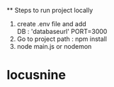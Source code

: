  
 ** Steps to run project locally
 1) create .env file and add  
 DB : 'databaseurl'
 PORT=3000
 2) Go to project path : npm install
 3) node main.js or nodemon

 
# locusnine

